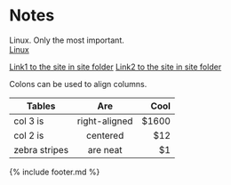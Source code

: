 # Notes
Linux. Only the most important.  
[Linux](linux)  
  
  
[Link1 to the site in site folder](site1)
[Link2 to the site in site folder](_site/site1)
  
Colons can be used to align columns.

| Tables        | Are           | Cool  |
| ------------- |:-------------:| -----:|
| col 3 is      | right-aligned | $1600 |
| col 2 is      | centered      |   $12 |
| zebra stripes | are neat      |    $1 |

{% include footer.md %}